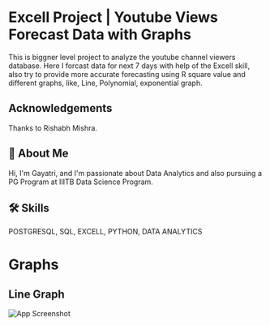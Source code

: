 
# Excell Project | Youtube Views Forecast Data with Graphs

This is biggner level project to analyze the youtube channel viewers database. Here I forcast data for next 7 days with help of the Excell skill, also try to provide  more accurate forecasting using R square value and different graphs, like, Line, Polynomial, exponential graph.

## Acknowledgements
Thanks to Rishabh Mishra.


## 🚀 About Me
Hi, I'm Gayatri, and  I'm  passionate about Data Analytics and also pursuing a PG Program at IIITB Data Science Program.


## 🛠 Skills
POSTGRESQL, SQL, EXCELL, PYTHON, DATA ANALYTICS


# Graphs

## Line Graph

![App Screenshot](https://github.com/GayatriBhinge/Youtube_viwes_ForeCast_Project_Excell_)

